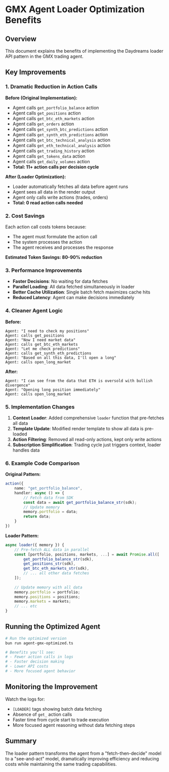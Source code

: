 # GMX Agent Loader Optimization Benefits

## Overview

This document explains the benefits of implementing the Daydreams loader API pattern in the GMX trading agent.

## Key Improvements

### 1. Dramatic Reduction in Action Calls

**Before (Original Implementation):**
- Agent calls `get_portfolio_balance` action
- Agent calls `get_positions` action  
- Agent calls `get_btc_eth_markets` action
- Agent calls `get_orders` action
- Agent calls `get_synth_btc_predictions` action
- Agent calls `get_synth_eth_predictions` action
- Agent calls `get_btc_technical_analysis` action
- Agent calls `get_eth_technical_analysis` action
- Agent calls `get_trading_history` action
- Agent calls `get_tokens_data` action
- Agent calls `get_daily_volumes` action
- **Total: 11+ action calls per decision cycle**

**After (Loader Optimization):**
- Loader automatically fetches all data before agent runs
- Agent sees all data in the render output
- Agent only calls write actions (trades, orders)
- **Total: 0 read action calls needed**

### 2. Cost Savings

Each action call costs tokens because:
- The agent must formulate the action call
- The system processes the action
- The agent receives and processes the response

**Estimated Token Savings: 80-90% reduction**

### 3. Performance Improvements

- **Faster Decisions**: No waiting for data fetches
- **Parallel Loading**: All data fetched simultaneously in loader
- **Better Cache Utilization**: Single batch fetch maximizes cache hits
- **Reduced Latency**: Agent can make decisions immediately

### 4. Cleaner Agent Logic

**Before:**
```
Agent: "I need to check my positions"
Agent: calls get_positions
Agent: "Now I need market data"  
Agent: calls get_btc_eth_markets
Agent: "Let me check predictions"
Agent: calls get_synth_eth_predictions
Agent: "Based on all this data, I'll open a long"
Agent: calls open_long_market
```

**After:**
```
Agent: "I can see from the data that ETH is oversold with bullish divergence"
Agent: "Opening long position immediately"
Agent: calls open_long_market
```

### 5. Implementation Changes

1. **Context Loader**: Added comprehensive `loader` function that pre-fetches all data
2. **Template Update**: Modified render template to show all data is pre-loaded
3. **Action Filtering**: Removed all read-only actions, kept only write actions
4. **Subscription Simplification**: Trading cycle just triggers context, loader handles data

### 6. Example Code Comparison

**Original Pattern:**
```typescript
action({
    name: "get_portfolio_balance",
    handler: async () => {
        // Fetch data from SDK
        const data = await get_portfolio_balance_str(sdk);
        // Update memory
        memory.portfolio = data;
        return data;
    }
})
```

**Loader Pattern:**
```typescript
async loader({ memory }) {
    // Pre-fetch ALL data in parallel
    const [portfolio, positions, markets, ...] = await Promise.all([
        get_portfolio_balance_str(sdk),
        get_positions_str(sdk),
        get_btc_eth_markets_str(sdk),
        // ... all other data fetches
    ]);
    
    // Update memory with all data
    memory.portfolio = portfolio;
    memory.positions = positions;
    memory.markets = markets;
    // ... etc
}
```

## Running the Optimized Agent

```bash
# Run the optimized version
bun run agent-gmx-optimized.ts

# Benefits you'll see:
# - Fewer action calls in logs
# - Faster decision making
# - Lower API costs
# - More focused agent behavior
```

## Monitoring the Improvement

Watch the logs for:
- `[LOADER]` tags showing batch data fetching
- Absence of `get_` action calls
- Faster time from cycle start to trade execution
- More focused agent reasoning without data fetching steps

## Summary

The loader pattern transforms the agent from a "fetch-then-decide" model to a "see-and-act" model, dramatically improving efficiency and reducing costs while maintaining the same trading capabilities.